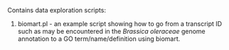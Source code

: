 Contains data exploration scripts:

1. biomart.pl - an example script showing how to go from a transcript ID such as may be encountered
   in the _Brassica oleraceae_ genome annotation to a GO term/name/definition using biomart.

